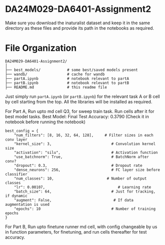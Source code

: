 # DA24M029-DA6401-Assignment2

Make sure you download the inaturalist dataset and keep it in the same directory as these files and provide its path in the notebooks as required. 

# File Organization

```
DA24M029-DA6401-Assignment2/
│
├── best_models/            # some best/saved models present 
├── wandb/                  # cache for wandb
├── partA.ipynb             # notebook relevant to partA
├── partB.ipynb             # notebook relevant to partB
├── README.md               # this readme file
```


Just simply run `partA.ipynb` (or `partB.ipynb`) for the relevant task A or B cell by cell starting from the top. All the libraries will be installed as required. 

For Part A,
Run upto md cell Q3, for sweep train task. Run cells after it for best model tasks. 
Best Model:  Final Test Accuracy: 0.3790 (Check it in notebook before running the notebook)
```
best_config = {
    "num_filters": [8, 16, 32, 64, 128],     # Filter sizes in each conv layer
    "kernel_size": 3,                           # Convolution kernel size
    "activation": "silu",                       # Activation function
    "use_batchnorm": True,                      # BatchNorm after conv?
    "dropout": 0.3,                             # Dropout rate
    "dense_neurons": 256,                       # FC layer size before classifier
    "num_classes": 10,                        # Number of output classes
    "lr": 0.00107,                                 # Learning rate
    "batch_size": 64,                           # Just for tracking, if dynamic
    "augment": False,                            # If data augmentation is used
    "epochs": 10                                # Number of training epochs
}
```
For Part B, 
Run upto finetune runner md cell, with config changeable by us in function parameters, for finetuning, and run cells thereafter for test accuracy. 
